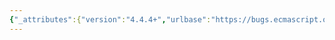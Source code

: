 ```yaml
---
{"_attributes":{"version":"4.4.4+","urlbase":"https://bugs.ecmascript.org/","maintainer":"dherman@mozilla.com"},"bug":{"bug_id":3572,"creation_ts":"2015-01-17 16:41:00 -0800","short_desc":"12.14.5.4 Runtime Semantics: KeyedDestructuringAssignmentEvaluation","delta_ts":"2015-01-17 17:09:46 -0800","product":"Draft for 6th Edition","component":"technical issue","version":"Rev 31: January 15, 2015 Draft","rep_platform":"All","op_sys":"All","bug_status":"RESOLVED","resolution":"WORKSFORME","priority":"Normal","bug_severity":"minor","everconfirmed":true,"reporter":{"uid":"axel","name":"Axel Rauschmayer"},"assigned_to":{"uid":"allen","name":"Allen Wirfs-Brock"},"long_desc":[{"commentid":11536,"comment_count":0,"who":{"uid":"axel","name":"Axel Rauschmayer"},"bug_when":"2015-01-17 16:41:07 -0800","thetext":"Bug: Let hasNameProperty be HasOwnProperty(v, \"name\").\n=> This should be HasOwnProperty(rhsValue, \"name\") – v is undefined at that location\n\nImprovement: I’d make step 7 a sub-step of step 4 (after 4c), because it is purely about the initializer. Revisiting the initializer later seems odd."},{"commentid":11537,"comment_count":1,"who":{"uid":"allen","name":"Allen Wirfs-Brock"},"bug_when":"2015-01-17 16:55:08 -0800","thetext":"hmm...this is already fixed in my draft and is fixed in the pdfs on the wiki.\n\nAre you looking at the wrong version?"},{"commentid":11539,"comment_count":2,"who":{"uid":"axel","name":"Axel Rauschmayer"},"bug_when":"2015-01-17 17:09:46 -0800","thetext":"Ah, sorry, I was working with the HTML version. Will double-check via latest PDF draft, next time."}]}}
---
```

